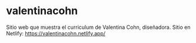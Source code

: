 # valentinacohn
Sitio web que muestra el curriculum de Valentina Cohn, diseñadora.
Sitio en Netlify: https://valentinacohn.netlify.app/

